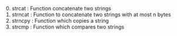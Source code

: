0. strcat : Function concatenate two strings
1. strncat : Function to concatenate two strings with at most n bytes
2. strncpy : Function which copies a string
3. strcmp : Function which compares two strings
